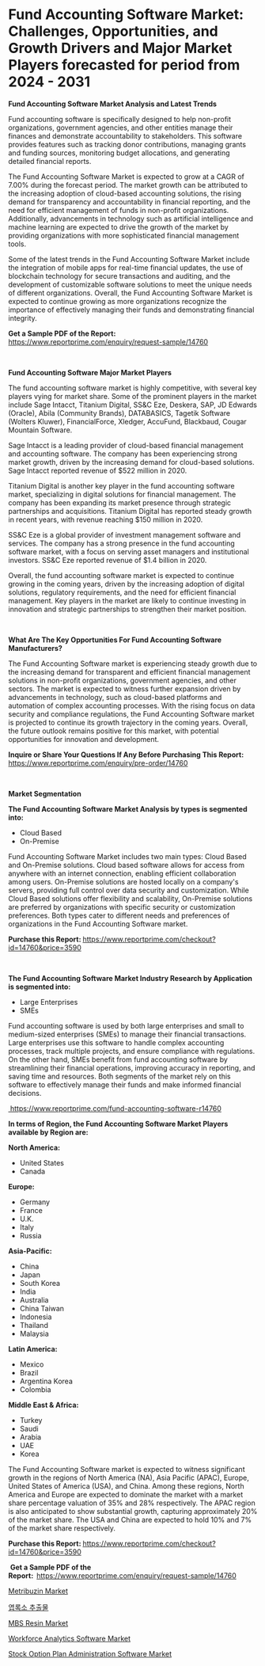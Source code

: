 <p><h1>Fund Accounting Software Market: Challenges, Opportunities, and Growth Drivers and Major Market Players forecasted for period from 2024 - 2031</h1></p><p><strong>Fund Accounting Software Market Analysis and Latest Trends</strong></p>
<p><p>Fund accounting software is specifically designed to help non-profit organizations, government agencies, and other entities manage their finances and demonstrate accountability to stakeholders. This software provides features such as tracking donor contributions, managing grants and funding sources, monitoring budget allocations, and generating detailed financial reports.</p><p>The Fund Accounting Software Market is expected to grow at a CAGR of 7.00% during the forecast period. The market growth can be attributed to the increasing adoption of cloud-based accounting solutions, the rising demand for transparency and accountability in financial reporting, and the need for efficient management of funds in non-profit organizations. Additionally, advancements in technology such as artificial intelligence and machine learning are expected to drive the growth of the market by providing organizations with more sophisticated financial management tools.</p><p>Some of the latest trends in the Fund Accounting Software Market include the integration of mobile apps for real-time financial updates, the use of blockchain technology for secure transactions and auditing, and the development of customizable software solutions to meet the unique needs of different organizations. Overall, the Fund Accounting Software Market is expected to continue growing as more organizations recognize the importance of effectively managing their funds and demonstrating financial integrity.</p></p>
<p><strong>Get a Sample PDF of the Report:&nbsp;</strong> <a href="https://www.reportprime.com/enquiry/request-sample/14760">https://www.reportprime.com/enquiry/request-sample/14760</a></p>
<p>&nbsp;</p>
<p><strong>Fund Accounting Software Major Market Players</strong></p>
<p><p>The fund accounting software market is highly competitive, with several key players vying for market share. Some of the prominent players in the market include Sage Intacct, Titanium Digital, SS&C Eze, Deskera, SAP, JD Edwards (Oracle), Abila (Community Brands), DATABASICS, Tagetik Software (Wolters Kluwer), FinancialForce, Xledger, AccuFund, Blackbaud, Cougar Mountain Software.</p><p>Sage Intacct is a leading provider of cloud-based financial management and accounting software. The company has been experiencing strong market growth, driven by the increasing demand for cloud-based solutions. Sage Intacct reported revenue of $522 million in 2020.</p><p>Titanium Digital is another key player in the fund accounting software market, specializing in digital solutions for financial management. The company has been expanding its market presence through strategic partnerships and acquisitions. Titanium Digital has reported steady growth in recent years, with revenue reaching $150 million in 2020.</p><p>SS&C Eze is a global provider of investment management software and services. The company has a strong presence in the fund accounting software market, with a focus on serving asset managers and institutional investors. SS&C Eze reported revenue of $1.4 billion in 2020.</p><p>Overall, the fund accounting software market is expected to continue growing in the coming years, driven by the increasing adoption of digital solutions, regulatory requirements, and the need for efficient financial management. Key players in the market are likely to continue investing in innovation and strategic partnerships to strengthen their market position.</p></p>
<p>&nbsp;</p>
<p><strong>What Are The Key Opportunities For Fund Accounting Software Manufacturers?</strong></p>
<p><p>The Fund Accounting Software market is experiencing steady growth due to the increasing demand for transparent and efficient financial management solutions in non-profit organizations, government agencies, and other sectors. The market is expected to witness further expansion driven by advancements in technology, such as cloud-based platforms and automation of complex accounting processes. With the rising focus on data security and compliance regulations, the Fund Accounting Software market is projected to continue its growth trajectory in the coming years. Overall, the future outlook remains positive for this market, with potential opportunities for innovation and development.</p></p>
<p><strong>Inquire or Share Your Questions If Any Before Purchasing This Report:</strong> <a href="https://www.reportprime.com/enquiry/pre-order/14760">https://www.reportprime.com/enquiry/pre-order/14760</a></p>
<p>&nbsp;</p>
<p><strong>Market Segmentation</strong></p>
<p><strong>The Fund Accounting Software Market Analysis by types is segmented into:</strong></p>
<p><ul><li>Cloud Based</li><li>On-Premise</li></ul></p>
<p><p>Fund Accounting Software Market includes two main types: Cloud Based and On-Premise solutions. Cloud based software allows for access from anywhere with an internet connection, enabling efficient collaboration among users. On-Premise solutions are hosted locally on a company's servers, providing full control over data security and customization. While Cloud Based solutions offer flexibility and scalability, On-Premise solutions are preferred by organizations with specific security or customization preferences. Both types cater to different needs and preferences of organizations in the Fund Accounting Software market.</p></p>
<p><strong>Purchase this Report:&nbsp;</strong><a href="https://www.reportprime.com/checkout?id=14760&price=3590">https://www.reportprime.com/checkout?id=14760&price=3590</a></p>
<p>&nbsp;</p>
<p><strong>The Fund Accounting Software Market Industry Research by Application is segmented into:</strong></p>
<p><ul><li>Large Enterprises</li><li>SMEs</li></ul></p>
<p><p>Fund accounting software is used by both large enterprises and small to medium-sized enterprises (SMEs) to manage their financial transactions. Large enterprises use this software to handle complex accounting processes, track multiple projects, and ensure compliance with regulations. On the other hand, SMEs benefit from fund accounting software by streamlining their financial operations, improving accuracy in reporting, and saving time and resources. Both segments of the market rely on this software to effectively manage their funds and make informed financial decisions.</p></p>
<p><a href="https://www.reportprime.com/fund-accounting-software-r14760">&nbsp;https://www.reportprime.com/fund-accounting-software-r14760</a></p>
<p><strong>In terms of Region, the Fund Accounting Software Market Players available by Region are:</strong></p>
<p>
    <p> <strong> North America: </strong>
        <ul>
            <li>United States</li>
            <li>Canada</li>
        </ul>
        </p> 
    <p> <strong> Europe: </strong>
        <ul>
            <li>Germany</li>
            <li>France</li>
            <li>U.K.</li>
            <li>Italy</li>
            <li>Russia</li>
        </ul>
        </p> 
    <p> <strong> Asia-Pacific: </strong>
        <ul>
            <li>China</li>
            <li>Japan</li>
            <li>South Korea</li>
            <li>India</li>
            <li>Australia</li>
            <li>China Taiwan</li>
            <li>Indonesia</li>
            <li>Thailand</li>
            <li>Malaysia</li>
        </ul>
        </p> 
    <p> <strong> Latin America: </strong>
        <ul>
            <li>Mexico</li>
            <li>Brazil</li>
            <li>Argentina Korea</li>
            <li>Colombia</li>
        </ul>
        </p> 
    <p> <strong> Middle East & Africa: </strong>
        <ul>
            <li>Turkey</li>
            <li>Saudi</li>
            <li>Arabia</li>
            <li>UAE</li>
            <li>Korea</li>
        </ul>
    </p>
    </p>
<p><p>The Fund Accounting Software market is expected to witness significant growth in the regions of North America (NA), Asia Pacific (APAC), Europe, United States of America (USA), and China. Among these regions, North America and Europe are expected to dominate the market with a market share percentage valuation of 35% and 28% respectively. The APAC region is also anticipated to show substantial growth, capturing approximately 20% of the market share. The USA and China are expected to hold 10% and 7% of the market share respectively.</p></p>
<p><strong>Purchase this Report: </strong><a href="https://www.reportprime.com/checkout?id=14760&price=3590">https://www.reportprime.com/checkout?id=14760&price=3590</a></p>
<p>&nbsp;<strong>Get a Sample PDF of the Report:&nbsp;&nbsp;</strong><a href="https://www.reportprime.com/enquiry/request-sample/14760">https://www.reportprime.com/enquiry/request-sample/14760</a></p>
<p><strong></strong></p>
<p><p><a href="https://www.linkedin.com/pulse/metribuzin-market-size-share-amp-trends-analysis-report-application-3hkpf?trackingId=PanO%2FyYzoAGaSCtFzYAZLQ%3D%3D">Metribuzin Market</a></p><p><a href="https://github.com/Hubertstyenger6685/Market-Research-Report-List-1/blob/main/759669723273.md">엽록소 추출물</a></p><p><a href="https://issuu.com/reportprime-2/docs/mbs-resin-market-size-2030.pptx">MBS Resin Market</a></p><p><a href="https://github.com/Paul14Anderson63/Market-Research-Report-List-3/blob/main/workforce-analytics-software-market.md">Workforce Analytics Software Market</a></p><p><a href="https://github.com/mabutironaldo/Market-Research-Report-List-4/blob/main/stock-option-plan-administration-software-market.md">Stock Option Plan Administration Software Market</a></p></p>